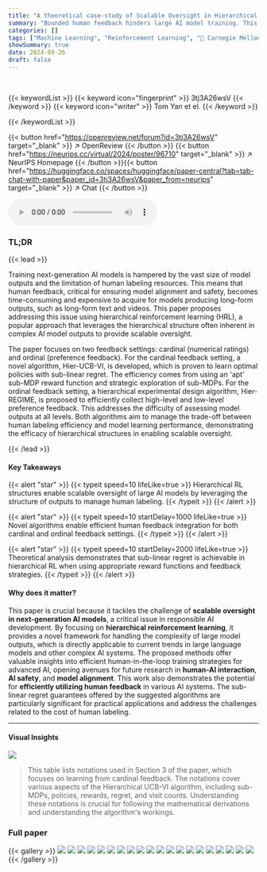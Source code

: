 ```yaml
---
title: "A theoretical case-study of Scalable Oversight in Hierarchical Reinforcement Learning"
summary: "Bounded human feedback hinders large AI model training. This paper introduces hierarchical reinforcement learning to enable scalable oversight, efficiently acquiring feedback and learning optimal poli..."
categories: []
tags: ["Machine Learning", "Reinforcement Learning", "🏢 Carnegie Mellon University",]
showSummary: true
date: 2024-09-26
draft: false
---
```


<br>

{{< keywordList >}}
{{< keyword icon="fingerprint" >}} 3tj3A26wsV {{< /keyword >}}
{{< keyword icon="writer" >}} Tom Yan et el. {{< /keyword >}}
 
{{< /keywordList >}}

{{< button href="https://openreview.net/forum?id=3tj3A26wsV" target="_blank" >}}
↗ OpenReview
{{< /button >}}
{{< button href="https://neurips.cc/virtual/2024/poster/96710" target="_blank" >}}
↗ NeurIPS Homepage
{{< /button >}}{{< button href="https://huggingface.co/spaces/huggingface/paper-central?tab=tab-chat-with-paper&paper_id=3tj3A26wsV&paper_from=neurips" target="_blank" >}}
↗ Chat
{{< /button >}}



<audio controls>
    <source src="https://ai-paper-reviewer.com/3tj3A26wsV/podcast.wav" type="audio/wav">
    Your browser does not support the audio element.
</audio>


### TL;DR


{{< lead >}}

Training next-generation AI models is hampered by the vast size of model outputs and the limitation of human labeling resources.  This means that human feedback, critical for ensuring model alignment and safety, becomes time-consuming and expensive to acquire for models producing long-form outputs, such as long-form text and videos. This paper proposes addressing this issue using hierarchical reinforcement learning (HRL), a popular approach that leverages the hierarchical structure often inherent in complex AI model outputs to provide scalable oversight. 

The paper focuses on two feedback settings: cardinal (numerical ratings) and ordinal (preference feedback). For the cardinal feedback setting, a novel algorithm, Hier-UCB-VI, is developed, which is proven to learn optimal policies with sub-linear regret. The efficiency comes from using an 'apt' sub-MDP reward function and strategic exploration of sub-MDPs. For the ordinal feedback setting, a hierarchical experimental design algorithm, Hier-REGIME, is proposed to efficiently collect high-level and low-level preference feedback. This addresses the difficulty of assessing model outputs at all levels. Both algorithms aim to manage the trade-off between human labeling efficiency and model learning performance, demonstrating the efficacy of hierarchical structures in enabling scalable oversight.

{{< /lead >}}


#### Key Takeaways

{{< alert "star" >}}
{{< typeit speed=10 lifeLike=true >}} Hierarchical RL structures enable scalable oversight of large AI models by leveraging the structure of outputs to manage human labeling. {{< /typeit >}}
{{< /alert >}}

{{< alert "star" >}}
{{< typeit speed=10 startDelay=1000 lifeLike=true >}} Novel algorithms enable efficient human feedback integration for both cardinal and ordinal feedback settings. {{< /typeit >}}
{{< /alert >}}

{{< alert "star" >}}
{{< typeit speed=10 startDelay=2000 lifeLike=true >}} Theoretical analysis demonstrates that sub-linear regret is achievable in hierarchical RL when using appropriate reward functions and feedback strategies. {{< /typeit >}}
{{< /alert >}}

#### Why does it matter?
This paper is crucial because it tackles the challenge of **scalable oversight in next-generation AI models**, a critical issue in responsible AI development.  By focusing on **hierarchical reinforcement learning**, it provides a novel framework for handling the complexity of large model outputs, which is directly applicable to current trends in large language models and other complex AI systems. The proposed methods offer valuable insights into efficient human-in-the-loop training strategies for advanced AI, opening avenues for future research in **human-AI interaction**, **AI safety**, and **model alignment**. This work also demonstrates the potential for **efficiently utilizing human feedback** in various AI systems.  The sub-linear regret guarantees offered by the suggested algorithms are particularly significant for practical applications and address the challenges related to the cost of human labeling.

------
#### Visual Insights





![](https://ai-paper-reviewer.com/3tj3A26wsV/tables_13_1.jpg)

> This table lists notations used in Section 3 of the paper, which focuses on learning from cardinal feedback.  The notations cover various aspects of the Hierarchical UCB-VI algorithm, including sub-MDPs, policies, rewards, regret, and visit counts.  Understanding these notations is crucial for following the mathematical derivations and understanding the algorithm's workings.





### Full paper

{{< gallery >}}
<img src="https://ai-paper-reviewer.com/3tj3A26wsV/1.png" class="grid-w50 md:grid-w33 xl:grid-w25" />
<img src="https://ai-paper-reviewer.com/3tj3A26wsV/2.png" class="grid-w50 md:grid-w33 xl:grid-w25" />
<img src="https://ai-paper-reviewer.com/3tj3A26wsV/3.png" class="grid-w50 md:grid-w33 xl:grid-w25" />
<img src="https://ai-paper-reviewer.com/3tj3A26wsV/4.png" class="grid-w50 md:grid-w33 xl:grid-w25" />
<img src="https://ai-paper-reviewer.com/3tj3A26wsV/5.png" class="grid-w50 md:grid-w33 xl:grid-w25" />
<img src="https://ai-paper-reviewer.com/3tj3A26wsV/6.png" class="grid-w50 md:grid-w33 xl:grid-w25" />
<img src="https://ai-paper-reviewer.com/3tj3A26wsV/7.png" class="grid-w50 md:grid-w33 xl:grid-w25" />
<img src="https://ai-paper-reviewer.com/3tj3A26wsV/8.png" class="grid-w50 md:grid-w33 xl:grid-w25" />
<img src="https://ai-paper-reviewer.com/3tj3A26wsV/9.png" class="grid-w50 md:grid-w33 xl:grid-w25" />
<img src="https://ai-paper-reviewer.com/3tj3A26wsV/10.png" class="grid-w50 md:grid-w33 xl:grid-w25" />
<img src="https://ai-paper-reviewer.com/3tj3A26wsV/11.png" class="grid-w50 md:grid-w33 xl:grid-w25" />
<img src="https://ai-paper-reviewer.com/3tj3A26wsV/12.png" class="grid-w50 md:grid-w33 xl:grid-w25" />
<img src="https://ai-paper-reviewer.com/3tj3A26wsV/13.png" class="grid-w50 md:grid-w33 xl:grid-w25" />
<img src="https://ai-paper-reviewer.com/3tj3A26wsV/14.png" class="grid-w50 md:grid-w33 xl:grid-w25" />
<img src="https://ai-paper-reviewer.com/3tj3A26wsV/15.png" class="grid-w50 md:grid-w33 xl:grid-w25" />
<img src="https://ai-paper-reviewer.com/3tj3A26wsV/16.png" class="grid-w50 md:grid-w33 xl:grid-w25" />
<img src="https://ai-paper-reviewer.com/3tj3A26wsV/17.png" class="grid-w50 md:grid-w33 xl:grid-w25" />
<img src="https://ai-paper-reviewer.com/3tj3A26wsV/18.png" class="grid-w50 md:grid-w33 xl:grid-w25" />
<img src="https://ai-paper-reviewer.com/3tj3A26wsV/19.png" class="grid-w50 md:grid-w33 xl:grid-w25" />
<img src="https://ai-paper-reviewer.com/3tj3A26wsV/20.png" class="grid-w50 md:grid-w33 xl:grid-w25" />
{{< /gallery >}}